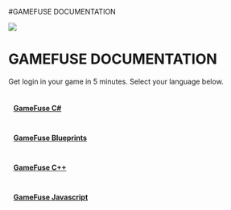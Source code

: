 #GAMEFUSE DOCUMENTATION
<div class="home-container">
    <div class="home-header">
        <img src="https://res.cloudinary.com/dgwqhqk47/image/upload/v1721165348/gamefuse-assets/explore-bar.png" />
        <h1> GAMEFUSE DOCUMENTATION </h1>
        <p> Get login in your game in 5 minutes. Select your language below.</p>
    </div>
    <div class="main-container">
        <!-- First row with 2 cards -->
        <div class="card-row">
            <div class="card">
                <div class="container" style="padding: 2px 10px;">
                    <h4><b><a href=/C%23_Unity_3D/getting started/>GameFuse C#</a></b></h4>
                </div>
            </div>
                <div class="card">
                <div class="container" style="padding: 2px 10px;">
                    <h4><b><a href=/Blueprints%20Unreal/getting%20started/>GameFuse Blueprints</a></b></h4>
                </div>
            </div>
        </div>
        <!-- Second row with 2 cards -->
        <div class="card-row">
                <div class="card">
                <div class="container" style="padding: 2px 10px;">
                    <h4><b><a href=/C%2B%2B%20Unreal%20Engine/getting%20started/>GameFuse C++</a></b></h4>
                </div>
            </div>
            <div class="card">
                <div class="container" style="padding: 2px 10px;">
                    <h4><b><a href=JS%20Playcanvas%2C%20PixiJS%2C%20BabylonJS/getting%20started/>GameFuse Javascript</a></b></h4>
                </div>
            </div>
            </div>
        </div>
    </div>
</div>